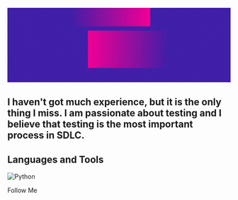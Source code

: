 <!--
**AnastasiiaZubarieva/anastasiiazubarieva** is a ✨ _special_ ✨ repository because its `README.md` (this file) appears on your GitHub profile.

Here are some ideas to get you started:

- 🔭 I’m currently working on ...
- 🌱 I’m currently learning ...
- 👯 I’m looking to collaborate on ...
- 🤔 I’m looking for help with ...
- 💬 Ask me about ...
- 📫 How to reach me: ...
- 😄 Pronouns: ...
- ⚡ Fun fact: ...
-->

[![Header](https://github.com/AnastasiiaZubarieva/anastasiiazubarieva/blob/main/assets/Header.gif)](https://www.linkedin.com/in/anastasiia-zubarieva/)

##  I haven't got much experience, but it is the only thing I miss. I am passionate about testing and I believe that testing is the most important process in SDLC. 

## Languages and Tools
![Python](https://img.shields.io/badge/-Python-436D95?style=flat-square&logo=python&logoColor=FFD809)

Follow Me
